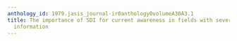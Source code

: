 ```yaml
---
anthology_id: 1979.jasis_journal-ir0anthology0volumeA30A3.1
title: The importance of SDI for current awareness in fields with severe scatter of
  information
---
```

